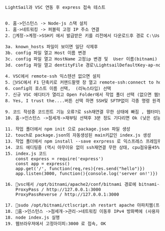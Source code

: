 <pre>
LightSail과 VSC 연동 후 express 접속 테스트


0. 홈->인스턴스 -> Node-js 스택 설치
1. 홈->네트워킹 -> 퍼블릭 고정 IP 주소 연결
2. 🎈계정->계정->SSH키 에서 발급받은 키를 리전에서 다운로드후 경로 C:\Users\계정\.ssh\ 옮김

3a. known_hosts 파일이 보이면 일단 삭제후
3b. config 파일 열고 Host 이름 변경
3c. config 파일 열고 HostName 고정ip 변경 및  User 이름(bitnami) 확인후 필요하면 변경
3d. config 파일 열고 dentityFile 경로\LightsailDefaultKey-ap-northeast-2.pem 추가

4. VSC에서 remote-ssh 익스텐션 없으면 설치
5. 🎈VSC에서 F1 단축키로 커맨드팔렛 창 열고 remote-ssh:connect to host 명령실행
6. config의 호스트 이름 선택,  (리눅스타입) 선택
7. 신규 VSC 에디터가 열리고 Open Folder에서 작업 폴더 선택 (없으면 웹브라우져 터미널로 생성) 
8. Yes, I trust the....버튼 선택 하면 SSH및 SFTP없이 각종 명령 원격 실행 가능함!

9. 코드 작성중 코드힌트 기능 오류?로 ssh재연결 무한 상태에 빠짐 , 웹터미널 안열리는 경우
10. 홈->인스턴스 ->점세개->재부팅 선택후 3분 정도 기다리면 Ok (낮은 성능 때문?)

11. 작업 폴더에서 npm init 으로 package.json 파일 생성
12. touch로 package.json의 자동생성된 main키값인 index.js 생성
13. 작업 폴더에서 npm install --save exrpress 로 익스프레스 프레임워크 설치
14. 코드 에디팅중 (역시 아무이유 없이 ssh재연결 무한 상태, cpu점유율45%, 호스팅 리부팅)
15. index.js 코드
	const express = require('express')
	const app = express()
	app.get('/', function(req,res){res.send("hello")})
	app.listen(3000, function(){console.log('server on!')})

16. 🎈vsc에서 /opt/bitnami/apache2/conf/bitnami 경로에 bitnami-apps-prefix.conf 파일 생성후
	ProxyPass / http://127.0.0.1:3000
	ProxyPassReverse / http://127.0.0.1:3000

17. 🎈sudo /opt/bitnami/ctlscript.sh restart apache 아파치웹(프록시)서버 재시작
18. 🎈홈->인스턴스 ->점세개->관리->네트워킹 이동후 IPv4 방화벽에 (사용자지정, TCP, 3000)규칙 추가 
18. node index.js 실행
19. 웹브라우져에서 고정아이피:3000 로 접속, OK

</pre>

